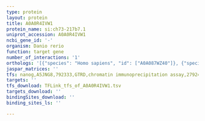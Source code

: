 ```yaml
---
type: protein
layout: protein
title: A0A0R4IVW1
protein_name: si:ch73-217b7.1
uniprot_accession: A0A0R4IVW1
ncbi_gene_id: '-'
organism: Danio rerio
function: target gene
number_of_interactions: '1'
orthologs: '[{"species": "Homo sapiens", "id": ["A0A087WZ40"]}, {"species": "Mus musculus", "id": ["<a href=\"/protein/d3ywn7\">D3YWN7</a>"]}, {"species": "Rattus norvegicus", "id": ["<a href=\"/protein/a0a0g2kb52\">A0A0G2KB52</a>"]}, {"species": "Drosophila melanogaster", "id": ["Q9VZI0"]}]'
jaspar_matrices: ''
tfs: nanog,A5JNG8,792333,GTRD,chromatin immunoprecipitation assay,27924024%5Buid%5D,No
targets: ''
tfs_download: TFLink_tfs_of_A0A0R4IVW1.tsv
targets_download: ''
bindingSites_download: ''
binding_sites_ls: ''

---
```

